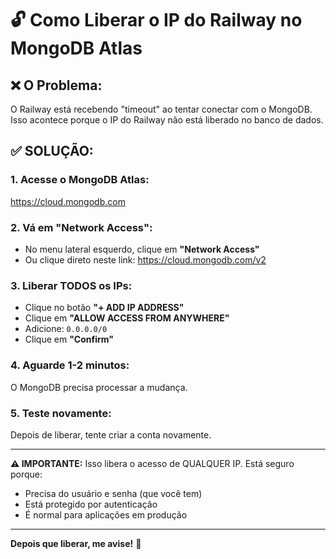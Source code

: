 # 🔓 Como Liberar o IP do Railway no MongoDB Atlas

## ❌ O Problema:
O Railway está recebendo "timeout" ao tentar conectar com o MongoDB. Isso acontece porque o IP do Railway não está liberado no banco de dados.

## ✅ SOLUÇÃO:

### 1. Acesse o MongoDB Atlas:
https://cloud.mongodb.com

### 2. Vá em "Network Access":
- No menu lateral esquerdo, clique em **"Network Access"**
- Ou clique direto neste link: https://cloud.mongodb.com/v2

### 3. Liberar TODOS os IPs:
- Clique no botão **"+ ADD IP ADDRESS"**
- Clique em **"ALLOW ACCESS FROM ANYWHERE"**
- Adicione: `0.0.0.0/0`
- Clique em **"Confirm"**

### 4. Aguarde 1-2 minutos:
O MongoDB precisa processar a mudança.

### 5. Teste novamente:
Depois de liberar, tente criar a conta novamente.

---

**⚠️ IMPORTANTE:**
Isso libera o acesso de QUALQUER IP. Está seguro porque:
- Precisa do usuário e senha (que você tem)
- Está protegido por autenticação
- É normal para aplicações em produção

---

**Depois que liberar, me avise!** 🚀

